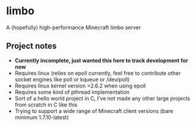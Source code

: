 # limbo
A (hopefully) high-performance Minecraft limbo server

## Project notes
- __Currently incomplete, just wanted this here to track development for now__
- Requires linux (relies on epoll currently, feel free to contribute other socket engines like poll or kqueue or /dev/poll)
- Requires linux kernel version >2.6.2 when using epoll
- Requires some kind of pthread implementation
- Sort of a hello world project in C, I've not made any other large projects from scratch in C like this
- Trying to support a wide range of Minecraft client versions (bare minimum 1.7.10-latest)
